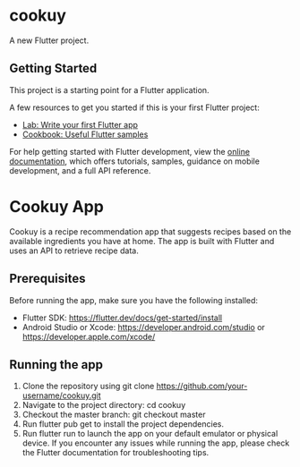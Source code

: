 # cookuy

A new Flutter project.

## Getting Started

This project is a starting point for a Flutter application.

A few resources to get you started if this is your first Flutter project:

- [Lab: Write your first Flutter app](https://docs.flutter.dev/get-started/codelab)
- [Cookbook: Useful Flutter samples](https://docs.flutter.dev/cookbook)

For help getting started with Flutter development, view the
[online documentation](https://docs.flutter.dev/), which offers tutorials,
samples, guidance on mobile development, and a full API reference.

# Cookuy App
Cookuy is a recipe recommendation app that suggests recipes based on the available ingredients you have at home. The app is built with Flutter and uses an API to retrieve recipe data.

## Prerequisites
Before running the app, make sure you have the following installed:

- Flutter SDK: https://flutter.dev/docs/get-started/install
- Android Studio or Xcode: https://developer.android.com/studio or https://developer.apple.com/xcode/

## Running the app
1. Clone the repository using git clone https://github.com/your-username/cookuy.git
2. Navigate to the project directory: cd cookuy
3. Checkout the master branch: git checkout master
4. Run flutter pub get to install the project dependencies.
5. Run flutter run to launch the app on your default emulator or physical device.
If you encounter any issues while running the app, please check the Flutter documentation for troubleshooting tips.
